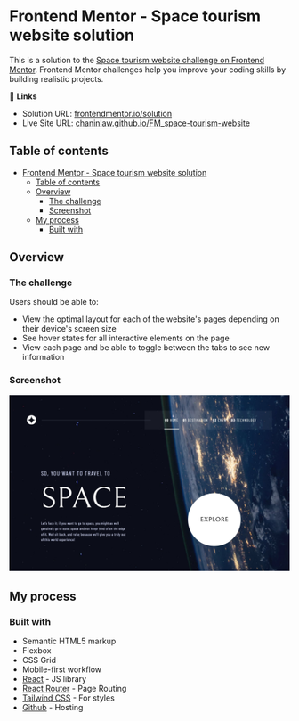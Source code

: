 # Frontend Mentor - Space tourism website solution

This is a solution to the [Space tourism website challenge on Frontend Mentor](https://www.frontendmentor.io/challenges/space-tourism-multipage-website-gRWj1URZ3). Frontend Mentor challenges help you improve your coding skills by building realistic projects.

🔗 **Links**

- Solution URL: [frontendmentor.io/solution](https://www.frontendmentor.io/solution/space-tourism-multipage-website-gRWj1URZ3)
- Live Site URL: [chaninlaw.github.io/FM_space-tourism-website](https://chaninlaw.github.io/FM_space-tourism-website/)

## Table of contents

- [Frontend Mentor - Space tourism website solution](#frontend-mentor---space-tourism-website-solution)
  - [Table of contents](#table-of-contents)
  - [Overview](#overview)
    - [The challenge](#the-challenge)
    - [Screenshot](#screenshot)
  - [My process](#my-process)
    - [Built with](#built-with)

## Overview

### The challenge

Users should be able to:

- View the optimal layout for each of the website's pages depending on their device's screen size
- See hover states for all interactive elements on the page
- View each page and be able to toggle between the tabs to see new information

### Screenshot

![](./snapshot.jpeg)

## My process

### Built with

- Semantic HTML5 markup
- Flexbox
- CSS Grid
- Mobile-first workflow
- [React](https://reactjs.org/) - JS library
- [React Router](https://reactrouter.com/) - Page Routing
- [Tailwind CSS](https://tailwindcss.com/) - For styles
- [Github](https://github.com) - Hosting